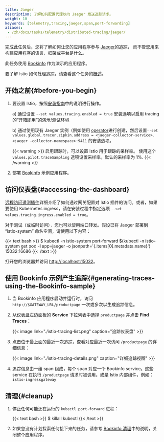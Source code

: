 ```yaml
---
title: Jaeger
description: 了解如何配置代理以向 Jaeger 发送追踪请求。
weight: 10
keywords: [telemetry,tracing,jaeger,span,port-forwarding]
aliases:
 - /zh/docs/tasks/telemetry/distributed-tracing/jaeger/
---
```


完成此任务后，您将了解如何让您的应用程序参与 [Jaeger](https://www.jaegertracing.io/)的追踪，
而不管您用来构建应用程序的语言、框架或平台是什么。

此任务使用 [Bookinfo](/zh/docs/examples/bookinfo/) 作为演示的应用程序。

要了解 Istio 如何处理追踪，请查看这个任务的[概述](../overview/)。

## 开始之前{#before-you-begin}

1. 要设置 Istio，按照[安装指南](/zh/docs/setup/install/istioctl)中的说明进行操作。

    a) 通过设置 `--set values.tracing.enabled = true` 安装选项以启用 tracing 的“开箱即用”的演示/测试环境

    b) 通过使用现有 Jaeger 实例（例如使用 [operator](https://github.com/jaegertracing/jaeger-operator)进行创建，然后设置`--set values.global.tracer.zipkin.address = <jaeger-collector-service>.<jaeger -collector-namespace>:9411` 的安装选项。

    {{< warning >}}
    启用跟踪时，可以设置 Istio 用于跟踪的采样率。
    使用这个 `values.pilot.traceSampling` 选项设置采样率。默认的采样率为 1%.
    {{< /warning >}}

1. 部署 [Bookinfo](/zh/docs/examples/bookinfo/#deploying-the-application) 示例应用程序。

## 访问仪表盘{#accessing-the-dashboard}

[远程访问遥测插件](/zh/docs/tasks/observability/gateways)详细介绍了如何通过网关配置对 Istio 插件的访问。或者，如果要使用 Kubernetes ingress，请在安装过程中指定选项 `--set values.tracing.ingress.enabled = true`。

对于测试（或临时访问），您也可以使用端口转发。假设已将 Jaeger 部署到 “istio-system” 命名空间，请使用以下内容：

{{< text bash >}}
$ kubectl -n istio-system port-forward $(kubectl -n istio-system get pod -l app=jaeger -o jsonpath='{.items[0].metadata.name}') 15032:16686
{{< /text >}}

打开您的浏览器并访问 [http://localhost:15032](http://localhost:15032)。

## 使用 Bookinfo 示例产生追踪{#generating-traces-using-the-Bookinfo-sample}

1. 当 Bookinfo 应用程序启动并运行时，访问 `http://$GATEWAY_URL/productpage` 一次或多次以生成追踪信息。

1. 从仪表盘左边面板的 **Service** 下拉列表中选择 `productpage` 并点击 **Find Traces**：

    {{< image link="./istio-tracing-list.png" caption="追踪仪表盘" >}}

1. 点击位于最上面的最近一次追踪，查看对应最近一次访问 `/productpage` 的详细信息：

    {{< image link="./istio-tracing-details.png" caption="详细追踪视图" >}}

1. 追踪信息由一组 span 组成，每个 span 对应一个 Bookinfo service。这些 service 在执行 `/productpage` 请求时被调用，或是 Istio 内部组件，例如：`istio-ingressgateway`

## 清理{#cleanup}

1. 停止任何可能还在运行的 `kubectl port-forward` 进程：

    {{< text bash >}}
    $ killall kubectl
    {{< /text >}}

1. 如果您没有计划探索任何接下来的任务，请参考 [Bookinfo 清理](/zh/docs/examples/bookinfo/#cleanup)中的说明，关闭整个应用程序。

